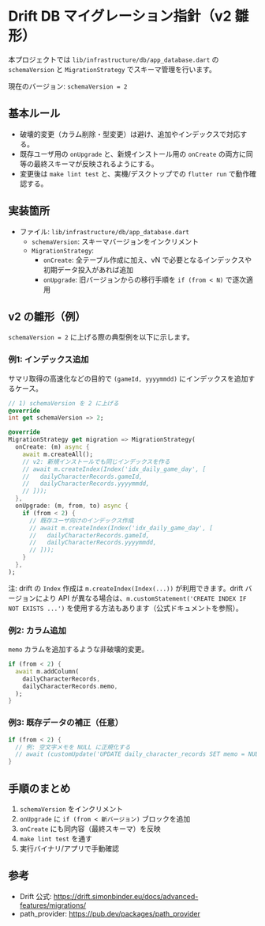 # Drift DB マイグレーション指針（v2 雛形）

本プロジェクトでは `lib/infrastructure/db/app_database.dart` の `schemaVersion` と `MigrationStrategy` でスキーマ管理を行います。

現在のバージョン: `schemaVersion = 2`

## 基本ルール
- 破壊的変更（カラム削除・型変更）は避け、追加やインデックスで対応する。
- 既存ユーザ用の `onUpgrade` と、新規インストール用の `onCreate` の両方に同等の最終スキーマが反映されるようにする。
- 変更後は `make lint test` と、実機/デスクトップでの `flutter run` で動作確認する。

## 実装箇所
- ファイル: `lib/infrastructure/db/app_database.dart`
  - `schemaVersion`: スキーマバージョンをインクリメント
  - `MigrationStrategy`:
    - `onCreate`: 全テーブル作成に加え、vN で必要となるインデックスや初期データ投入があれば追加
    - `onUpgrade`: 旧バージョンからの移行手順を `if (from < N)` で逐次適用

## v2 の雛形（例）
`schemaVersion = 2` に上げる際の典型例を以下に示します。

### 例1: インデックス追加
サマリ取得の高速化などの目的で `(gameId, yyyymmdd)` にインデックスを追加するケース。

```dart
// 1) schemaVersion を 2 に上げる
@override
int get schemaVersion => 2;

@override
MigrationStrategy get migration => MigrationStrategy(
  onCreate: (m) async {
    await m.createAll();
    // v2: 新規インストールでも同じインデックスを作る
    // await m.createIndex(Index('idx_daily_game_day', [
    //   dailyCharacterRecords.gameId,
    //   dailyCharacterRecords.yyyymmdd,
    // ]));
  },
  onUpgrade: (m, from, to) async {
    if (from < 2) {
      // 既存ユーザ向けのインデックス作成
      // await m.createIndex(Index('idx_daily_game_day', [
      //   dailyCharacterRecords.gameId,
      //   dailyCharacterRecords.yyyymmdd,
      // ]));
    }
  },
);
```

注: drift の `Index` 作成は `m.createIndex(Index(...))` が利用できます。drift バージョンにより API が異なる場合は、`m.customStatement('CREATE INDEX IF NOT EXISTS ...')` を使用する方法もあります（公式ドキュメントを参照）。

### 例2: カラム追加
`memo` カラムを追加するような非破壊的変更。

```dart
if (from < 2) {
  await m.addColumn(
    dailyCharacterRecords,
    dailyCharacterRecords.memo,
  );
}
```

### 例3: 既存データの補正（任意）

```dart
if (from < 2) {
  // 例: 空文字メモを NULL に正規化する
  // await (customUpdate('UPDATE daily_character_records SET memo = NULL WHERE memo = ""'));
}
```

## 手順のまとめ
1. `schemaVersion` をインクリメント
2. `onUpgrade` に `if (from < 新バージョン)` ブロックを追加
3. `onCreate` にも同内容（最終スキーマ）を反映
4. `make lint test` を通す
5. 実行バイナリ/アプリで手動確認

## 参考
- Drift 公式: https://drift.simonbinder.eu/docs/advanced-features/migrations/
- path_provider: https://pub.dev/packages/path_provider
